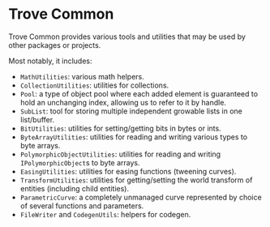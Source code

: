 
# Trove Common

Trove Common provides various tools and utilities that may be used by other packages or projects.

Most notably, it includes:
* `MathUtilities`: various math helpers.
* `CollectionUtilities`: utilities for collections.
* `Pool`: a type of object pool where each added element is guaranteed to hold an unchanging index, allowing us to refer to it by handle. 
* `SubList`: tool for storing multiple independent growable lists in one list/buffer.
* `BitUtilities`: utilities for setting/getting bits in bytes or ints.
* `ByteArrayUtilities`: utilities for reading and writing various types to byte arrays.
* `PolymorphicObjectUtilities`: utilities for reading and writing `IPolymorphicObject`s to byte arrays.
* `EasingUtilities`: utilities for easing functions (tweening curves).
* `TransformUtilities`: utilities for getting/setting the world transform of entities (including child entities).
* `ParametricCurve`: a completely unmanaged curve represented by choice of several functions and parameters.
* `FileWriter` and `CodegenUtils`: helpers for codegen.